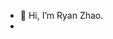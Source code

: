 - 👋 Hi, I’m Ryan Zhao.
- 
<!---
ry-zhao/ry-zhao is a ✨ special ✨ repository because its `README.md` (this file) appears on your GitHub profile.
You can click the Preview link to take a look at your changes.
--->

